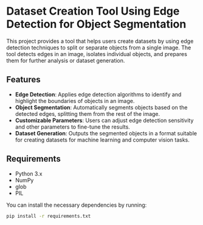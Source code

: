 # Dataset Creation Tool Using Edge Detection for Object Segmentation

This project provides a tool that helps users create datasets by using edge detection techniques to split or separate objects from a single image. The tool detects edges in an image, isolates individual objects, and prepares them for further analysis or dataset generation.

## Features

- **Edge Detection**: Applies edge detection algorithms to identify and highlight the boundaries of objects in an image.
- **Object Segmentation**: Automatically segments objects based on the detected edges, splitting them from the rest of the image.
- **Customizable Parameters**: Users can adjust edge detection sensitivity and other parameters to fine-tune the results.
- **Dataset Generation**: Outputs the segmented objects in a format suitable for creating datasets for machine learning and computer vision tasks.

## Requirements

- Python 3.x
- NumPy
- glob
- PIL

You can install the necessary dependencies by running:
```bash
pip install -r requirements.txt

